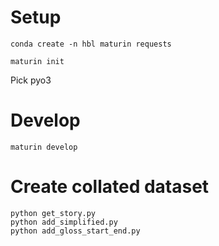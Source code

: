 # Setup

```
conda create -n hbl maturin requests
```

```
maturin init
```
Pick pyo3

# Develop
```
maturin develop
```

# Create collated dataset
```
python get_story.py
python add_simplified.py
python add_gloss_start_end.py
```

